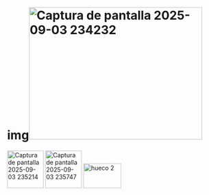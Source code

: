 # img<img width="404" height="309" alt="Captura de pantalla 2025-09-03 234232" src="https://github.com/user-attachments/assets/8f861d44-870d-4eb6-9edd-0319fa80149a" />
<img width="85" height="88" alt="Captura de pantalla 2025-09-03 235214" src="https://github.com/user-attachments/assets/e1291266-42a6-48b7-8579-c76ed3f8bf19" />

<img width="85" height="88" alt="Captura de pantalla 2025-09-03 235747" src="https://github.com/user-attachments/assets/4d0646cb-22fc-4fb4-a2d5-38337deaf16a" />
<img width="88" height="58" alt="hueco 2" src="https://github.com/user-attachments/assets/e4622dfc-a9a1-4204-9152-6a0e76bea000" />
